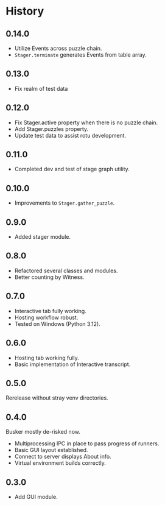 History
=======

0.14.0
------

* Utilize Events across puzzle chain.
* `Stager.terminate` generates Events from table array.

0.13.0
------

* Fix realm of test data

0.12.0
------

* Fix Stager.active property when there is no puzzle chain.
* Add Stager.puzzles property.
* Update test data to assist rotu development.

0.11.0
------

* Completed dev and test of stage graph utility.

0.10.0
------

* Improvements to `Stager.gather_puzzle`.

0.9.0
-----

* Added stager module.

0.8.0
-----

* Refactored several classes and modules.
* Better counting by Witness.

0.7.0
-----

* Interactive tab fully working.
* Hosting workflow robust.
* Tested on Windows (Python 3.12).

0.6.0
-----

+ Hosting tab working fully.
+ Basic implementation of Interactive transcript.

0.5.0
-----

Rerelease without stray venv directories.

0.4.0
-----

Busker mostly de-risked now.

+ Multiprocessing IPC in place to pass progress of runners.
+ Basic GUI layout established.
+ Connect to server displays About info.
+ Virtual environment builds correctly.

0.3.0
-----

+ Add GUI module.
